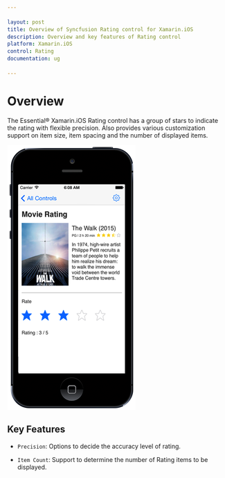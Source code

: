 ```yaml
---

layout: post
title: Overview of Syncfusion Rating control for Xamarin.iOS
description: Overview and key features of Rating control
platform: Xamarin.iOS
control: Rating
documentation: ug

---
```


# Overview

The Essential® Xamarin.iOS Rating control has a group of stars to indicate the rating with flexible precision. Also provides various customization support on item size, item spacing and the number of displayed items.

![SfRating control overview](images/overview.png)

## Key Features

* `Precision`: Options to decide the accuracy level of rating.

* `Item Count`: Support to determine the number of Rating items to be displayed.
